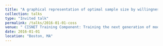```yaml
---
title: "A graphical representation of optimal sample size by willingness-to-pay threshold: Introducing the curve of optimal sample size (COSS)"
collection: talks
type: "Invited talk"
permalink: /talks/2016-01-01-coss
venue: " CISNET Training Component: Training the next generation of modelers, CISNET mid-year meeting"
date: 2016-01-01
location: "Boston, MA"
---
```

